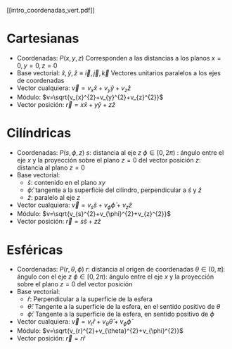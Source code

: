 [[intro_coordenadas_vert.pdf]]
# Cartesianas
- Coordenadas: $P(x,y,z)$
	Corresponden a las distancias a los planos $x=0,y=0,z=0$ 
- Base vectorial: $\hat x,\hat y,\hat z\equiv\vec i,\vec j,\vec k$ 
	Vectores unitarios paralelos a los ejes de coordenadas
- Vector cualquiera: $\vec v=v_{x}\hat x+v_{y}\hat y+v_{z}\hat z$ 
- Módulo: $v=\sqrt{v_{x}^{2}+v_{y}^{2}+v_{z}^{2}}$ 
- Vector posición: $\vec r=x\hat x+y\hat y+z\hat z$ 

# Cilíndricas
- Coordenadas: $P(s,\phi,z)$
	$s$: distancia al eje $z$ 
	$\phi\in[0,2\pi)$ : ángulo entre el eje $x$ y la proyección sobre el plano $z=0$ del vector posición
	$z$: distancia al plano $z=0$ 
- Base vectorial: 
	- $\hat s$: contenido en el plano $xy$ 
	- $\hat\phi$: tangente a la superficie del cilindro, perpendicular a $\hat s$ y $\hat z$ 
	- $\hat z$: paralelo al eje $z$ 
- Vector cualquiera: $\vec v=v_{s}\hat s+v_{\phi}\hat\phi+v_{z}\hat z$ 
- Módulo: $v=\sqrt{v_{s}^{2}+v_{\phi}^{2}+v_{z}^{2}}$ 
- Vector posición: $\vec r=s\hat s+z\hat z$ 
# Esféricas
- Coordenadas: $P(r,\theta,\phi)$ 
	$r$: distancia al origen de coordenadas
	$\theta\in(0,\pi]$: ángulo con el eje $z$ 
	$\phi\in[0,2\pi)$: ángulo entre el eje $x$ y la proyección sobre el plano $z=0$ del vector posición
- Base vectorial:
	- $\hat r$: Perpendicular a la superficie de la esfera
	- $\hat\theta$: Tangente a la superficie de la esfera, en el sentido positivo de $\theta$
	- $\hat\phi$: Tangente a la superficie de la esfera, en sentido positivo de $\phi$ 
- Vector cualquiera: $\vec v=v_{r}\hat r+v_\theta\hat\theta +v_{\phi}\hat\phi$ 
- Módulo: $v=\sqrt{v_{r}^{2}+v_{\theta}^{2}+v_{\phi}^{2}}$
- Vector posición: $\vec r =r\hat r$ 